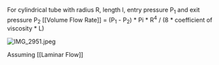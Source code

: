 For cylindrical tube with radius R, length l, entry pressure P<sub>1</sub> and exit pressure P<sub>2</sub>
[[Volume Flow Rate]] = (P<sub>1</sub> - P<sub>2</sub>) \* Pi \* R<sup>4</sup>
/ (8 \* coefficient of viscosity \* L)

![IMG\_2951.jpeg](img_2951.jpeg)

Assuming [[Laminar Flow]]
